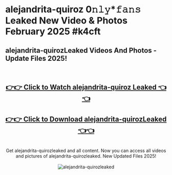 # alejandrita-quiroz 0𝚗𝚕𝚢*𝚏𝚊𝚗𝚜 Leaked New Video & Photos February 2025 #k4cft

<h2>alejandrita-quirozLeaked Videos And Photos - Update Files 2025!</h2>
<br>
<div align="center">
<h2><a href="https://mediaupload.pro?title=alejandrita-quiroz&ref=11F" rel="nofollow">👉👉 Click to Watch alejandrita-quiroz Leaked 👈👈</a></h2>
<h2><a href="https://mediaupload.pro?title=alejandrita-quiroz&ref=11F" rel="nofollow">👉👉 Click to Download alejandrita-quirozLeaked 👈👈</a></h2>
<br>
Get alejandrita-quirozleaked and all content. Now you can access all videos and pictures of alejandrita-quirozleaked. New Updated Files 2025!
<br>
<br>
<a href="https://mediaupload.pro?title=alejandrita-quiroz&ref=11F" rel="nofollow" data-target="animated-image.originalLink"><img src="https://i.ibb.co/Gkj2r4b/banner.png" alt="alejandrita-quirozleaked" style="max-width: 100%; display: inline-block;" data-target="animated-image.originalImage"></a>
</div>
<br>

